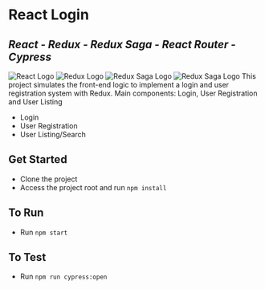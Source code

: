 # React Login
## _React - Redux - Redux Saga - React Router - Cypress_
![React Logo](https://img.shields.io/badge/React-20232A?style=for-the-badge&logo=react&logoColor=61DAFB) ![Redux Logo](https://img.shields.io/badge/Redux-593D88?style=for-the-badge&logo=redux&logoColor=white)  ![Redux Saga Logo](https://img.shields.io/badge/Redux%20saga-86D46B?style=for-the-badge&logo=redux%20saga&logoColor=999999)  ![Redux Saga Logo](https://img.shields.io/badge/Cypress-17202C?style=for-the-badge&logo=cypress&logoColor=white) 
This project simulates the front-end logic to implement a login and user registration system with Redux. Main components: Login, User Registration and User Listing

- Login
- User Registration
- User Listing/Search

## Get Started

- Clone the project
- Access the project root and run `npm install`

## To Run

- Run `npm start`

## To Test

- Run `npm run cypress:open`
